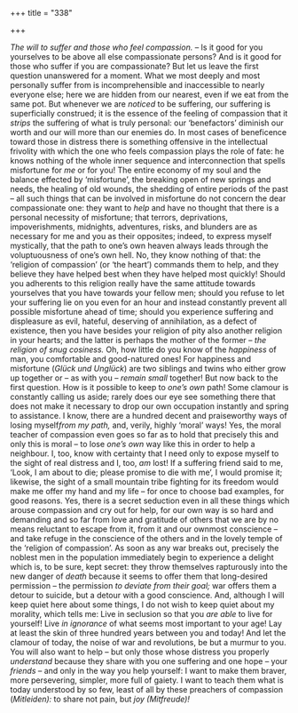 +++
title = "338"

+++

*The will to suffer and those who feel compassion.* – Is it good for you yourselves to be above all else compassionate persons? And is it good for those who suffer if you are compassionate? But let us leave the first question unanswered for a moment. What we most deeply and most personally suffer from is incomprehensible and inaccessible to nearly everyone else; here we are hidden from our nearest, even if we eat from the same pot. But whenever we are *noticed* to be suffering, our suffering is superficially construed; it is the essence of the feeling of compassion that it *strips* the suffering of what is truly personal: our ‘benefactors’ diminish our worth and our will more than our enemies do. In most cases of beneficence toward those in distress there is something offensive in the intellectual frivolity with which the one who feels compassion plays the role of fate: he knows nothing of the whole inner sequence and interconnection that spells misfortune for *me* or for you\! The entire economy of my soul and the balance effected by ‘misfortune’, the breaking open of new springs and needs, the healing of old wounds, the shedding of entire periods of the past – all such things that can be involved in misfortune do not concern the dear compassionate one: they want to *help* and have no thought that there is a personal necessity of misfortune; that terrors, deprivations, impoverishments, midnights, adventures, risks, and blunders are as necessary for me and you as their opposites; indeed, to express myself mystically, that the path to one’s own heaven always leads through the voluptuousness of one’s own hell. No, they know nothing of that: the ‘religion of compassion’ \(or ‘the heart’\) commands them to help, and they believe they have helped best when they have helped most quickly\! Should you adherents to this religion really have the same attitude towards yourselves that you have towards your fellow men; should you refuse to let your suffering lie on you even for an hour and instead constantly prevent all possible misfortune ahead of time; should you experience suffering and displeasure as evil, hateful, deserving of annihilation, as a defect of existence, then you have besides your religion of pity also another religion in your hearts; and the latter is perhaps the mother of the former – *the religion of snug cosiness.* Oh, how little do you know of the *happiness* of man, you comfortable and good-natured ones\! For happiness and misfortune \(*Glück und Unglück*\) are two siblings and twins who either grow up together or – as with you – *remain small* together\! But now back to the first question. How is it possible to keep to *one’s own* path\! Some clamour is constantly calling us aside; rarely does our eye see something there that does not make it necessary to drop our own occupation instantly and spring to assistance. I know, there are a hundred decent and praiseworthy ways of losing myself*from my path,* and, verily, highly ‘moral’ ways\! Yes, the moral teacher of compassion even goes so far as to hold that precisely this and only this is moral – to lose *one’s own* way like this in order to help a neighbour. I, too, know with certainty that I need only to expose myself to the sight of real distress and I, too, *am* lost\! If a suffering friend said to me, ‘Look, I am about to die; please promise to die with me’, I would promise it; likewise, the sight of a small mountain tribe fighting for its freedom would make me offer my hand and my life – for once to choose bad examples, for good reasons. Yes, there is a secret seduction even in all these things which arouse compassion and cry out for help, for our own way is so hard and demanding and so far from love and gratitude of others that we are by no means reluctant to escape from it, from it and our ownmost conscience – and take refuge in the conscience of the others and in the lovely temple of the ‘religion of compassion’. As soon as any war breaks out, precisely the noblest men in the population immediately begin to experience a delight which is, to be sure, kept secret: they throw themselves rapturously into the new danger of *death* because it seems to offer them that long-desired permission – the permission *to deviate from their goal;* war offers them a detour to suicide, but a detour with a good conscience. And, although I will keep quiet here about some things, I do not wish to keep quiet about my morality, which tells me: Live in seclusion so that you *are able* to live for yourself\! Live *in ignorance* of what seems most important to your age\! Lay at least the skin of three hundred years between you and today\! And let the clamour of today, the noise of war and revolutions, be but a murmur to you. You will also want to help – but only those whose distress you properly *understand* because they share with you one suffering and one hope – your *friends* – and only in the way you help yourself: I want to make them braver, more persevering, simpler, more full of gaiety. I want to teach them what is today understood by so few, least of all by these preachers of compassion \(*Mitleiden\):* to share not pain, but *joy \(Mitfreude\)\!*


